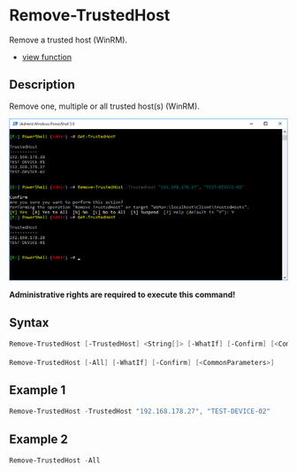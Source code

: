 # Remove-TrustedHost

Remove a trusted host (WinRM).

* [view function](https://github.com/BornToBeRoot/PowerShell/blob/master/Module/LazyAdmin/Functions/Remove-TrustedHost.ps1)

## Description

Remove one, multiple or all trusted host(s) (WinRM).

![Screenshot](Images/Remove-TrustedHost.png?raw=true "Remove-TrustedHost")

**Administrative rights are required to execute this command!**

## Syntax

```powershell
Remove-TrustedHost [-TrustedHost] <String[]> [-WhatIf] [-Confirm] [<CommonParameters>]

Remove-TrustedHost [-All] [-WhatIf] [-Confirm] [<CommonParameters>]
```

## Example 1

```powershell
Remove-TrustedHost -TrustedHost "192.168.178.27", "TEST-DEVICE-02"
```

## Example 2

```powershell
Remove-TrustedHost -All
```